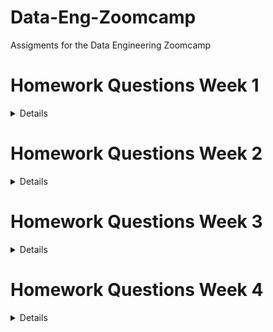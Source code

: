 # Data-Eng-Zoomcamp
Assigments for the Data Engineering Zoomcamp

# Homework Questions Week 1
<details>
	
## Question 3. Count records

**How many taxi trips were there on January 15?
Consider only trips that started on January 15.**

```sql
SELECT 
	COUNT(tpep_pickup_datetime)
FROM public.yellow_taxi_data
WHERE 
	tpep_pickup_datetime >= '2021-01-15 00:00:00' AND
	tpep_pickup_datetime < '2021-01-16 00:00:00'
```

| trips |
|-------|
| 53024 |

**There were 53,024 trips on January 15 of 2021.**

## Question 4. Largest tip for each day

**Find the largest tip for each day. On which day it was the largest tip in January?**

**Use the pick up time for your calculations.**

```sql
SELECT
	DATE(tpep_pickup_datetime),
	MAX(tip_amount) AS max_tip_day
FROM public.yellow_taxi_data 
GROUP BY DATE(tpep_pickup_datetime)
HAVING DATE(tpep_pickup_datetime) < '2021-02-01'
ORDER BY max_tip_day DESC;
```
| date         | max_tip_day |
|--------------|-------------|
| "2021-01-20" | 1140.44     |
| "2021-01-04" | 696.48      |
| "2021-01-03" | 369.4       |
| "2021-01-26" | 250         |
| "2021-01-09" | 230         |
| "2021-01-19" | 200.8       |
| "2021-01-30" | 199.12      |
| "2021-01-12" | 192.61      |
| "2021-01-21" | 166         |
| "2021-01-01" | 158         |
| "2021-01-05" | 151         |
| "2021-01-11" | 145         |
| "2021-01-24" | 122         |
| "2021-01-02" | 109.15      |
| "2021-01-31" | 108.5       |
| "2021-01-25" | 100.16      |
| "2021-01-23" | 100         |
| "2021-01-13" | 100         |
| "2021-01-16" | 100         |
| "2021-01-27" | 100         |
| "2021-01-06" | 100         |
| "2021-01-08" | 100         |
| "2021-01-15" | 99          |
| "2021-01-07" | 95          |
| "2021-01-14" | 95          |
| "2021-01-22" | 92.55       |
| "2021-01-10" | 91          |
| "2021-01-18" | 90          |
| "2021-01-28" | 77.14       |
| "2021-01-29" | 75          |
| "2021-01-17" | 65          |
| "2020-12-31" | 4.08        |
| "2008-12-31" | 0           |
| "2009-01-01" | 0           |

**The largest tip was on January 20th of 2021. The given tip was 1140.44$.**

## Question 5. Most popular destination
**What was the most popular destination for passengers picked up in central park on January 14?**

**Use the pick up time for your calculations.**

**Enter the zone name (not id). If the zone name is unknown (missing), write "Unknown"**

```sql
WITH taxi_pu AS(
	SELECT
		yellow_taxi_data.index,
		DATE(yellow_taxi_data.tpep_pickup_datetime) AS date_pu,
		yellow_taxi_data.pu_location_id AS pu_location_id,
		CASE
    		WHEN taxi_zone.zone IS NULL THEN 'Unknown'
    		ELSE taxi_zone.zone
		END AS pu_zone
	FROM public.yellow_taxi_data
	LEFT JOIN taxi_zone
		ON yellow_taxi_data.pu_location_id = taxi_zone.location_id
	WHERE 
		DATE(yellow_taxi_data.tpep_pickup_datetime) = '2021-01-14' AND
		taxi_zone.zone='Central Park'
), 
taxi_do AS (
	SELECT
		yellow_taxi_data.index,
		DATE(yellow_taxi_data.tpep_dropoff_datetime) AS date_do,
		yellow_taxi_data.do_location_id AS do_location_id,
		CASE
    		WHEN taxi_zone.zone IS NULL THEN 'Unknown'
    		ELSE taxi_zone.zone
		END AS do_zone
	FROM public.yellow_taxi_data
	LEFT JOIN taxi_zone
		ON yellow_taxi_data.do_location_id = taxi_zone.location_id
	WHERE 
		DATE(tpep_pickup_datetime) = '2021-01-14'
)

SELECT 
	taxi_pu.date_pu,
	taxi_do.date_do,
	taxi_pu.pu_zone,
	taxi_do.do_zone,
	COUNT(taxi_do.do_zone) AS frequency
FROM taxi_pu
LEFT JOIN taxi_do
	ON taxi_pu.index = taxi_do.index
GROUP BY 
	pu_zone,
	do_zone,
	taxi_pu.date_pu,
	taxi_do.date_do
ORDER BY frequency DESC;
```

| date_pu      | date_do      | pu_zone        | do_zone                          | frequency |
|--------------|--------------|----------------|----------------------------------|-----------|
| "2021-01-14" | "2021-01-14" | "Central Park" | "Upper East Side South"          | 97        |
| "2021-01-14" | "2021-01-14" | "Central Park" | "Upper East Side North"          | 94        |
| "2021-01-14" | "2021-01-14" | "Central Park" | "Lincoln Square East"            | 83        |
| "2021-01-14" | "2021-01-14" | "Central Park" | "Upper West Side North"          | 68        |
| "2021-01-14" | "2021-01-14" | "Central Park" | "Upper West Side South"          | 60        |
| "2021-01-14" | "2021-01-14" | "Central Park" | "Central Park"                   | 59        |
| "2021-01-14" | "2021-01-14" | "Central Park" | "Midtown Center"                 | 56        |
| "2021-01-14" | "2021-01-14" | "Central Park" | "Yorkville West"                 | 39        |
| "2021-01-14" | "2021-01-14" | "Central Park" | "Lenox Hill West"                | 39        |
| "2021-01-14" | "2021-01-14" | "Central Park" | "Lincoln Square West"            | 36        |
| "2021-01-14" | "2021-01-14" | "Central Park" | "Midtown North"                  | 29        |
| "2021-01-14" | "2021-01-14" | "Central Park" | "Yorkville East"                 | 25        |
| "2021-01-14" | "2021-01-14" | "Central Park" | "Manhattan Valley"               | 24        |
| "2021-01-14" | "2021-01-14" | "Central Park" | "Midtown East"                   | 22        |
| "2021-01-14" | "2021-01-14" | "Central Park" | "East Harlem South"              | 21        |
| "2021-01-14" | "2021-01-14" | "Central Park" | "Lenox Hill East"                | 21        |
| "2021-01-14" | "2021-01-14" | "Central Park" | "Murray Hill"                    | 20        |
| "2021-01-14" | "2021-01-14" | "Central Park" | "Midtown South"                  | 19        |
| "2021-01-14" | "2021-01-14" | "Central Park" | "Clinton East"                   | 19        |
| "2021-01-14" | "2021-01-14" | "Central Park" | "Garment District"               | 18        |
| "2021-01-14" | "2021-01-14" | "Central Park" | "Union Sq"                       | 15        |
| "2021-01-14" | "2021-01-14" | "Central Park" | "West Chelsea/Hudson Yards"      | 13        |
| "2021-01-14" | "2021-01-14" | "Central Park" | "Central Harlem"                 | 13        |
| "2021-01-14" | "2021-01-14" | "Central Park" | "UN/Turtle Bay South"            | 12        |
| "2021-01-14" | "2021-01-14" | "Central Park" | "Sutton Place/Turtle Bay North"  | 12        |
| "2021-01-14" | "2021-01-14" | "Central Park" | "Morningside Heights"            | 11        |
| "2021-01-14" | "2021-01-14" | "Central Park" | "Little Italy/NoLiTa"            | 11        |
| "2021-01-14" | "2021-01-14" | "Central Park" | "Clinton West"                   | 10        |
| "2021-01-14" | "2021-01-14" | "Central Park" | "Greenwich Village North"        | 9         |
| "2021-01-14" | "2021-01-14" | "Central Park" | "Times Sq/Theatre District"      | 9         |
| "2021-01-14" | "2021-01-14" | "Central Park" | "East Harlem North"              | 8         |
| "2021-01-14" | "2021-01-14" | "Central Park" | "West Village"                   | 8         |
| "2021-01-14" | "2021-01-14" | "Central Park" | "East Chelsea"                   | 7         |
| "2021-01-14" | "2021-01-14" | "Central Park" | "Washington Heights South"       | 7         |
| "2021-01-14" | "2021-01-14" | "Central Park" | "Gramercy"                       | 6         |
| "2021-01-14" | "2021-01-14" | "Central Park" | "Meatpacking/West Village West"  | 5         |
| "2021-01-14" | "2021-01-14" | "Central Park" | "Central Harlem North"           | 5         |
| "2021-01-14" | "2021-01-14" | "Central Park" | "Hamilton Heights"               | 5         |
| "2021-01-14" | "2021-01-14" | "Central Park" | "Flatiron"                       | 4         |
| "2021-01-14" | "2021-01-14" | "Central Park" | "East Village"                   | 4         |
| "2021-01-14" | "2021-01-14" | "Central Park" | "Bloomingdale"                   | 4         |
| "2021-01-14" | "2021-01-14" | "Central Park" | "NV"                             | 3         |
| "2021-01-14" | "2021-01-14" | "Central Park" | "Steinway"                       | 3         |
| "2021-01-14" | "2021-01-14" | "Central Park" | "TriBeCa/Civic Center"           | 3         |
| "2021-01-14" | "2021-01-14" | "Central Park" | "Washington Heights North"       | 3         |
| "2021-01-14" | "2021-01-14" | "Central Park" | "Financial District North"       | 2         |
| "2021-01-14" | "2021-01-14" | "Central Park" | "Stuy Town/Peter Cooper Village" | 2         |
| "2021-01-14" | "2021-01-14" | "Central Park" | "Penn Station/Madison Sq West"   | 2         |
| "2021-01-14" | "2021-01-14" | "Central Park" | "Sunset Park West"               | 2         |
| "2021-01-14" | "2021-01-14" | "Central Park" | "Kips Bay"                       | 2         |
| "2021-01-14" | "2021-01-14" | "Central Park" | "Hudson Sq"                      | 2         |
| "2021-01-14" | "2021-01-14" | "Central Park" | "SoHo"                           | 2         |
| "2021-01-14" | "2021-01-14" | "Central Park" | "Greenwich Village South"        | 2         |
| "2021-01-14" | "2021-01-14" | "Central Park" | "Battery Park City"              | 2         |
| "2021-01-14" | "2021-01-14" | "Central Park" | "Manhattanville"                 | 2         |
| "2021-01-14" | "2021-01-14" | "Central Park" | "Long Island City/Hunters Point" | 2         |
| "2021-01-14" | "2021-01-14" | "Central Park" | "Lower East Side"                | 2         |
| "2021-01-14" | "2021-01-14" | "Central Park" | "Bay Ridge"                      | 1         |
| "2021-01-14" | "2021-01-14" | "Central Park" | "Flatlands"                      | 1         |
| "2021-01-14" | "2021-01-14" | "Central Park" | "Flatbush/Ditmas Park"           | 1         |
| "2021-01-14" | "2021-01-14" | "Central Park" | "East Williamsburg"              | 1         |
| "2021-01-14" | "2021-01-15" | "Central Park" | "East Harlem South"              | 1         |
| "2021-01-14" | "2021-01-15" | "Central Park" | "Yorkville West"                 | 1         |
| "2021-01-14" | "2021-01-14" | "Central Park" | "East Flatbush/Farragut"         | 1         |
| "2021-01-14" | "2021-01-14" | "Central Park" | "Eastchester"                    | 1         |
| "2021-01-14" | "2021-01-14" | "Central Park" | "Crown Heights South"            | 1         |
| "2021-01-14" | "2021-01-14" | "Central Park" | "Williamsbridge/Olinville"       | 1         |
| "2021-01-14" | "2021-01-14" | "Central Park" | "Windsor Terrace"                | 1         |
| "2021-01-14" | "2021-01-15" | "Central Park" | "Midtown East"                   | 1         |
| "2021-01-14" | "2021-01-14" | "Central Park" | "Inwood"                         | 1         |
| "2021-01-14" | "2021-01-14" | "Central Park" | "Morrisania/Melrose"             | 1         |
| "2021-01-14" | "2021-01-14" | "Central Park" | "Jackson Heights"                | 1         |
| "2021-01-14" | "2021-01-14" | "Central Park" | "Ocean Hill"                     | 1         |
| "2021-01-14" | "2021-01-14" | "Central Park" | "Old Astoria"                    | 1         |
| "2021-01-14" | "2021-01-14" | "Central Park" | "Park Slope"                     | 1         |
| "2021-01-14" | "2021-01-14" | "Central Park" | "Pelham Bay"                     | 1         |
| "2021-01-14" | "2021-01-14" | "Central Park" | "Seaport"                        | 1         |
| "2021-01-14" | "2021-01-14" | "Central Park" | "Spuyten Duyvil/Kingsbridge"     | 1         |
| "2021-01-14" | "2021-01-14" | "Central Park" | "Boerum Hill"                    | 1         |
| "2021-01-14" | "2021-01-14" | "Central Park" | "Sunnyside"                      | 1         |
| "2021-01-14" | "2021-01-15" | "Central Park" | "Midtown North"                  | 1         |

**The most popular destination for passengers picked up from central park on the 14th of January of 2021 was Upper East Side South.**

## Question 6. Most expensive locations

**What's the pickup-dropoff pair with the largest average price for a ride (calculated based on total_amount)?**

**Enter two zone names separated by a slash**

**For example:**

**"Jamaica Bay / Clinton East"**

**If any of the zone names are unknown (missing), write "Unknown". For example, "Unknown / Clinton East".**

```sql
WITH taxi_pu AS(
	SELECT
		yellow_taxi_data.index,
		DATE(yellow_taxi_data.tpep_pickup_datetime) AS date_pu,
		yellow_taxi_data.pu_location_id AS pu_location_id,
		CASE
    		WHEN taxi_zone.zone IS NULL THEN 'Unknown'
    		ELSE taxi_zone.zone
		END AS pu_zone,
		yellow_taxi_data.total_amount
	FROM public.yellow_taxi_data
	LEFT JOIN taxi_zone
		ON yellow_taxi_data.pu_location_id = taxi_zone.location_id
), 
taxi_do AS (
	SELECT
		yellow_taxi_data.index,
		DATE(yellow_taxi_data.tpep_dropoff_datetime) AS date_do,
		yellow_taxi_data.do_location_id AS do_location_id,
		CASE
    		WHEN taxi_zone.zone IS NULL THEN 'Unknown'
    		ELSE taxi_zone.zone
		END AS do_zone,
		yellow_taxi_data.total_amount
	FROM public.yellow_taxi_data
	LEFT JOIN taxi_zone
		ON yellow_taxi_data.do_location_id = taxi_zone.location_id
),

trip_amount AS(
	SELECT 
		taxi_pu.pu_zone,
		taxi_do.do_zone,
		taxi_do.total_amount
	FROM taxi_pu
	LEFT JOIN taxi_do
		ON taxi_pu.index = taxi_do.index
) 

SELECT 
	CONCAT(pu_zone, ' / ', do_zone) AS pu_do_pair,
	AVG(total_amount) AS average_price
FROM trip_amount
GROUP BY 
	pu_zone,
	do_zone
ORDER BY average_price DESC
LIMIT 20;
```

| pu_do_pair                                        | average_price      |
|---------------------------------------------------|--------------------|
| "Alphabet City / Unknown"                         | 2292.4             |
| "Union Sq / Canarsie"                             | 262.85200000000003 |
| "Ocean Hill / Unknown"                            | 234.51             |
| "Long Island City/Hunters Point / Clinton East"   | 207.61             |
| "Boerum Hill / Woodside"                          | 200.3              |
| "Baisley Park / Unknown"                          | 181.4425           |
| "Bushwick South / Long Island City/Hunters Point" | 156.96             |
| "Willets Point / Unknown"                         | 154.42             |
| "Co-Op City / Dyker Heights"                      | 151.37             |
| "Rossville/Woodrow / Pelham Bay Park"             | 151                |
| "Charleston/Tottenville / Woodlawn/Wakefield"     | 149.99             |
| "Borough Park / NV"                               | 149.53             |
| "Eastchester / Charleston/Tottenville"            | 148.43333333333334 |
| "Jackson Heights / Unknown"                       | 147.91             |
| "Seaport / Unknown"                               | 145.85999999999999 |
| "Charleston/Tottenville / Eastchester"            | 145.75799999999998 |
| "Inwood / JFK Airport"                            | 145.52             |
| "Charleston/Tottenville / Co-Op City"             | 145.11363636363637 |
| "Port Richmond / Van Cortlandt Village"           | 145.1              |
| "Eltingville/Annadale/Prince's Bay / Co-Op City"  | 144.75             |

**The pickup-dropoff pair with the largest average price for a ride is Alphabet City / Unknown.**
	
</details>

# Homework Questions Week 2

<details>

## Question 1: Start date for the Yellow taxi data

**What should be the start date for this dag?**

The start date should be 2019-01-01 since we want to retrieve the yellow taxi data starting from january of 2019.

## Question 2: Frequency for the Yellow taxi data

**How often do we need to run this DAG?**

We need to run the DAG every month, since we need to retrive the taxi yellow data from every month.

![airflow task](https://github.com/cholu6768/Data-Eng-Zoomcamp/blob/main/week_2_dags/airflow_task_yellow_taxi.JPG)

### Link for the DAG script that ingests the yellow taxi data: [Click here](https://github.com/cholu6768/Data-Eng-Zoomcamp/blob/main/week_2_dags/data_ingestion_gcs_dag_yellow_taxi.py)

## Question 3: DAG for FHV Data

**How many DAG runs are green for data in 2019 after finishing everything?**

There were 12 DAG runs once everything was done.

!["airflow task"](https://github.com/cholu6768/Data-Eng-Zoomcamp/blob/main/week_2_dags/airflow_task_fhv.JPG)

### Link for the DAG script that ingests the For Hire Vehicles data: [Click here](https://github.com/cholu6768/Data-Eng-Zoomcamp/blob/main/week_2_dags/data_ingestion_gcs_dag_fhv.py)

## Question 4: DAG for Zones

**How often does it need to run?**

The DAG should only be ran once since there is only one file for the taxi zones.

### Link for the DAG script that ingests the taxi zone data: [Click here](https://github.com/cholu6768/Data-Eng-Zoomcamp/blob/main/week_2_dags/data_ingestion_gcs_dag_taxi_zone.py)
	
</details>	

# Homework Questions Week 3

<details>

## Question 1: What is count for fhv vehicles data for year 2019?

First, I created a table that had all the data from for-hire-vehicles of 2019

```sql
CREATE OR REPLACE EXTERNAL TABLE `mythic-evening-339419.trips_data_all.external_fhv_tripdata`
OPTIONS (
  format = 'PARQUET',
  uris = ['gs://dtc_data_lake_mythic-evening-339419/raw/fhv_tripdata_2019-*.parquet']
);
```

After that, I counted all the rows from the new table called external_fhv_tripdata

```sql
SELECT
    COUNT(pickup_datetime) AS num_rows
FROM mythic-evening-339419.trips_data_all.external_fhv_tripdata 
```
There are 42,084,899 rows for fhv vehicles data for the year 2019.

| num_rows |
|----------|
| 42084899 |

## Question 2: How many distinct dispatching_base_num do we have in fhv for 2019?

To know how many unique dispatching_base_num there were, I counted all the ```DISTINCT``` values of dispatching_base_num.

```sql
SELECT
    COUNT(DISTINCT dispatching_base_num) AS frequency
FROM mythic-evening-339419.trips_data_all.external_fhv_tripdata 
```
There were a total of 792 dispatching_base_num.

| frequency |
|-----------|
| 792       |

## Question 3: Best strategy to optimise, if query always filter by dropoff_datetime and order by dispatching_base_num

The best way to optimize the query would be by creating a new table with the same data but by doing a partition by the pickup_datetime and then doing a cluster by dispatching_base_num.

```sql
CREATE OR REPLACE TABLE mythic-evening-339419.trips_data_all.fhv_tripdata_partitoned_clustered
PARTITION BY DATE(pickup_datetime)
CLUSTER BY dispatching_base_num AS
SELECT * FROM mythic-evening-339419.trips_data_all.external_fhv_tripdata;
```

Let's try it out and compare with the table that is not partioned nor clustered.

```sql
SELECT
    COUNT(*) AS trips
FROM mythic-evening-339419.trips_data_all.external_fhv_tripdata 
WHERE 
    DATE(pickup_datetime) BETWEEN '2019-01-01' AND '2019-08-20'
    AND dispatching_base_num='B00009';
```

This is the information I got from processing this query: Query complete (9.5 sec elapsed, 547.5 MB processed)

Now, let's see for the table that has a partition and is clustered.

```sql
SELECT 
    COUNT(*) as trips
FROM mythic-evening-339419.trips_data_all.fhv_tripdata_partitoned_clustered
WHERE 
    DATE(pickup_datetime) BETWEEN '2019-01-01' AND '2019-08-20'
    AND dispatching_base_num='B00009';
```
This is the information I got from processing this query: Query complete (0.4 sec elapsed, 249.2 MB processed)

**We can see that the by doing the partition by pickup_datetime and clustering by dispatching_base_num, does help the processing time and less data gets processed which means less costs.**

## Question 4: What is the count, estimated and actual data processed for query which counts trip between 2019/01/01 and 2019/03/31 for dispatching_base_num B00987, B02060, B02279

First, I created the query with the requirements. 

For some reason, I could not get the estimated processed data for any of the queries. It is always loading and it never tells me the estimated processed data.

```sql
SELECT 
    COUNT(*) as trips
FROM mythic-evening-339419.trips_data_all.fhv_tripdata_partitoned_clustered
WHERE 
    DATE(pickup_datetime) BETWEEN '2019-01-01' AND '2019-03-31'
    AND dispatching_base_num IN ('B00987', 'B02279', 'B02060');
```
| trips |
|-------|
| 26647 |

Information I got from processing this query: Query complete (0.3 sec elapsed, 161.1 MB processed)

My answer did not match with the ones from the homework so I decided to choose the closest one which was: 

**Count: 26558, Estimated data processed: 400MB, Actual data processed: 155MB**

## Question 5: What will be the best partitioning or clustering strategy when filtering on dispatching_base_num and SR_Flag

Clustering by dispatching_base_num and SR_Flag was the best option. 

Partitioning can't be done on any of the two columns because dispatching_base_num is a ```STRING``` column and SR_Flag is an ```INTEGER``` column but with lots of ```NULL``` values.

```sql
CREATE OR REPLACE TABLE mythic-evening-339419.trips_data_all.fhv_tripdata_clustered
CLUSTER BY dispatching_base_num, SR_Flag AS
SELECT * FROM mythic-evening-339419.trips_data_all.external_fhv_tripdata;
```

## Question 6: What improvements can be seen by partitioning and clustering for data size less than 1 GB

There are no improvements because partitioning and clustering would creata extra metadata which as a result incur metadata reads and metadata maintenance. This would create extra costs.

## Question 7: In which format does BigQuery save data

BigQuery saves data in a columnar format. 

This format is used because when doing queries it will only read the selected columns and not the parent columns. This will give a performance improvement.

</details>

# Homework Questions Week 4

<details>

To answers these questions I created dbt models which are in another [repository](https://github.com/cholu6768/Data-Engineering-dbt-week-4). The reason was so that I kept this repository cleaner. 

## Question 1: What is the count of records in the model fact_trips after running all models with the test run variable disabled and filtering for 2019 and 2020 data only (pickup datetime)?

I counted all the rows and filtered the data between the years of 2019 and 2020.

```sql
SELECT 
    COUNT(*) AS frequency
FROM `mythic-evening-339419.dbt_fernando_chavez.fact_trips` 
WHERE 
    DATE(pickup_datetime) <= '2020-12-31' AND
    DATE(pickup_datetime) >= '2019-01-01'
```
At the end my answer was not among the ones provided in the options but I chose the closest one which was 61,635,151.

| frequency |
|-----------|
| 61451452  |

## Question 2: What is the distribution between service type filtering by years 2019 and 2020 data ? as done in the videos

After doing the pie chart, the distribution was 89.8% for the yellow trip data and 10.2% for the green trip data.

![pie chart](https://github.com/cholu6768/Data-Eng-Zoomcamp/blob/main/yellow_green_distribution.JPG)

## Question 3: What is the count of records in the model stg_fhv_tripdata after running all models with the test run variable disabled (:false)

After creating the staging model, I filtered the data from 2019 and ran the query.

```sql
SELECT 
    COUNT(*) AS frequency
FROM `mythic-evening-339419`.`trips_data_all`.`fhv_tripdata`
WHERE 
    EXTRACT(YEAR FROM pickup_datetime) IN (2019)
```	
At the end I got on the of the answers from the options shown. The answer was 42,084,899 which is the number of rows or records in that table when the pickup date was in the year of 2019.

| frequency |
|-----------|
| 42084899  |

## Question 4: What is the count of records in the model fact_fhv_trips after running all dependencies with the test run variable disabled (:false)?

Once I created the core model, i counted all the rows in the table. As my core model table already filtered the record for only 2019, i did not need to filter it again.

```sql
SELECT 
    COUNT(*) AS frequency
FROM `mythic-evening-339419.dbt_fernando_chavez.fact_fhv_trips` 
```
Once again, i got an answer from the ones in the available options. The answer was 22,676,253 records or rows in the year of 2019.

| frequency |
|-----------|
| 22676253  |

## Question 5: What is the month with the biggest amount of rides after building a tile for the fact_fhv_trips table?

As seen in the graph the month with the most trips by far was january.

![graph](https://github.com/cholu6768/Data-Eng-Zoomcamp/blob/main/fhv_trips_month.JPG)


</details>

